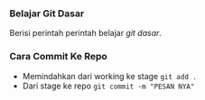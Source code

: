 ### Belajar Git Dasar
Berisi perintah perintah 
    belajar *git dasar*.

### Cara Commit Ke Repo
- Memindahkan dari working ke stage
``` git add . ```
- Dari stage ke repo
``` git commit -m "PESAN NYA" ```